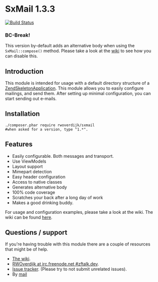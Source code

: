 SxMail 1.3.3
=======================
[![Build Status](https://secure.travis-ci.org/RWOverdijk/SxMail.png?branch=master)](http://travis-ci.org/RWOverdijk/SxMail)

### BC-Break!
This version by-default adds an alternative body when using the `SxMail::compose()` method.
Please take a look at the [wiki](https://github.com/RWOverdijk/SxMail/wiki/Configuration-options#wiki-generate_alternative_body) to see how you can disable this.

Introduction
------------
This module is intended for usage with a default directory structure of a
[ZendSkeletonApplication](https://github.com/zendframework/ZendSkeletonApplication/).
This module allows you to easily configure mailings, and send them.
After setting up minimal configuration, you can start sending out e-mails.

Installation
------------
```
./composer.phar require rwoverdijk/sxmail
#when asked for a version, type "1.*".
```

Features
----------
* Easily configurable. Both messages and transport.
* Use ViewModels
* Layout support
* Mimepart detection
* Easy header configuration
* Access to native classes
* Generates alternative body
* 100% code coverage
* Scratches your back after a long day of work
* Makes a good drinking buddy.

For usage and configuration examples, please take a look at the wiki.
The wiki can be found [here](https://github.com/RWOverdijk/SxMail/wiki).

Questions / support
------------
If you're having trouble with this module there are a couple of resources that might be of help.
* [The wiki](https://github.com/RWOverdijk/SxMail/wiki).
* [RWOverdijk at irc.freenode.net #zftalk.dev](http://webchat.freenode.net?channels=zftalk.dev%2Czftalk&uio=MTE9MTAz8d).
* [Issue tracker](https://github.com/RWOverdijk/SxMail/issues). (Please try to not submit unrelated issues).
* By [mail](mailto:r.w.overdijk@gmail.com?Subject=SxMail%20help)
